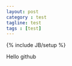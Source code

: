 ```yaml
---
layout: post
category : test
tagline: test
tags : [test]
---
```

{% include JB/setup %}

Hello github